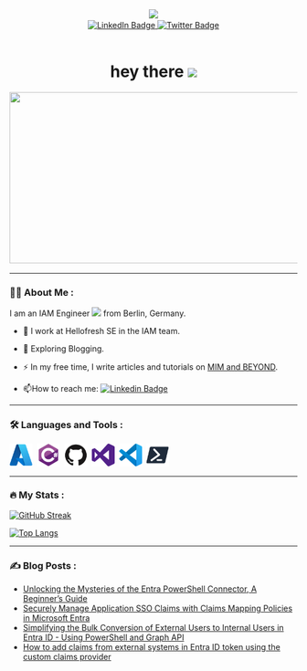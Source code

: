 <div id="header" align="center">
  <img src="https://media.giphy.com/media/M9gbBd9nbDrOTu1Mqx/giphy.gif" width="100"/>
  <div id="badges">
    <a href="https://www.linkedin.com/in/suryendub/">
      <img src="https://img.shields.io/badge/LinkedIn-blue?style=for-the-badge&logo=linkedin&logoColor=white" alt="LinkedIn Badge"/>
    </a>
    <a href="https://twitter.com/crookedbong">
      <img src="https://img.shields.io/badge/Twitter-blue?style=for-the-badge&logo=twitter&logoColor=white" alt="Twitter Badge"/>
    </a>
  </div>
  <img src="https://komarev.com/ghpvc/?username=suryendub&style=flat-square&color=blue" alt=""/>
  <h1>
    hey there
    <img src="https://media.giphy.com/media/hvRJCLFzcasrR4ia7z/giphy.gif" width="30px"/>
  </h1>
</div>
<div align="center">
  <img src="https://media.giphy.com/media/dWesBcTLavkZuG35MI/giphy.gif" width="600" height="300"/>
</div>

---

### :woman_technologist: About Me :
I am an IAM Engineer <img src="https://media.giphy.com/media/WUlplcMpOCEmTGBtBW/giphy.gif" width="30"> from Berlin, Germany.
- :telescope: I work  at Hellofresh SE in the IAM team.

- :seedling: Exploring Blogging.

- :zap: In my free time, I write articles and tutorials on [MIM and BEYOND](https://suryendub.github.io).

- :mailbox:How to reach me: [![Linkedin Badge](https://img.shields.io/badge/LinkedIn-blue?style=flat&logo=Linkedin&logoColor=white)](https://www.linkedin.com/in/suryendub/)

---

### :hammer_and_wrench: Languages and Tools :
<div>
  <img src="https://github.com/devicons/devicon/blob/master/icons/azure/azure-original.svg" title="Azure" alt="Azure" width="40" height="40"/>&nbsp;
  <img src="https://github.com/devicons/devicon/blob/master/icons/csharp/csharp-original.svg" title="C#" alt="C#" width="40" height="40"/>&nbsp;
  <img src="https://github.com/devicons/devicon/blob/master/icons/github/github-original.svg" title="GitHub" alt="GitHub" width="40" height="40"/>&nbsp;
  <img src="https://github.com/devicons/devicon/blob/master/icons/visualstudio/visualstudio-plain.svg" title="Visual Studio" alt="Visual Studio" width="40" height="40"/>&nbsp;
  <img src="https://github.com/devicons/devicon/blob/master/icons/vscode/vscode-original.svg" title="VSCode" alt="VSCode" width="40" height="40"/>&nbsp;
  <img src="https://github.com/devicons/devicon/blob/master/icons/powershell/powershell-plain.svg" title="Powershell" alt="Java" width="40" height="40"/>&nbsp;
  
</div>

---

### :fire: My Stats :
[![GitHub Streak](http://github-readme-streak-stats.herokuapp.com?user=suryendub&theme=dark&background=000000)](https://git.io/streak-stats)

[![Top Langs](https://github-readme-stats.vercel.app/api/top-langs/?username=suryendub&layout=compact&theme=vision-friendly-dark)](https://github.com/anuraghazra/github-readme-stats)

---

### :writing_hand: Blog Posts :
<!-- BLOG-POST-LIST:START -->
- [Unlocking the Mysteries of the Entra PowerShell Connector, A Beginner’s Guide](https://suryendub.github.io/2024-03-29-PowershellConnectorForDummies/)
- [Securely Manage Application SSO Claims with Claims Mapping Policies in Microsoft Entra](https://suryendub.github.io/2024-03-22-ClaimsMappingPolicy/)
- [Simplifying the Bulk Conversion of External Users to Internal Users in Entra ID - Using PowerShell and Graph API](https://suryendub.github.io/2024-03-06-Convert-External-Users-to-Internal/)
- [How to add claims from external systems in Entra ID token using the custom claims provider](https://suryendub.github.io/2024-03-05-Azure-SPring-Clean-Custom-Claim-Provider/)
<!-- BLOG-POST-LIST:END -->
